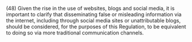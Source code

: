 (48) Given the rise in the use of websites, blogs and social media, it is important to clarify that disseminating false or misleading information via the internet, including through social media sites or unattributable blogs, should be considered, for the purposes of this Regulation, to be equivalent to doing so via more traditional communication channels.